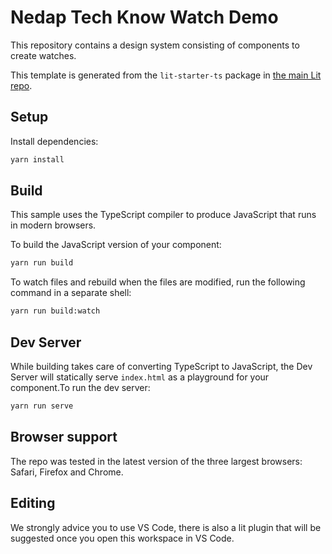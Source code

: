 # Nedap Tech Know Watch Demo

This repository contains a design system consisting of components to create
watches.

This template is generated from the `lit-starter-ts` package in [the main Lit
repo](https://github.com/lit/lit).

## Setup

Install dependencies:

```bash
yarn install
```

## Build

This sample uses the TypeScript compiler to produce JavaScript that runs in modern browsers.

To build the JavaScript version of your component:

```bash
yarn run build
```

To watch files and rebuild when the files are modified, run the following command in a separate shell:

```bash
yarn run build:watch
```

## Dev Server

While building takes care of converting TypeScript to JavaScript, the Dev Server will statically serve `index.html` as a playground for your component.To run the dev server:

```bash
yarn run serve
```

## Browser support

The repo was tested in the latest version of the three largest browsers: Safari, Firefox and Chrome.

## Editing

We strongly advice you to use VS Code, there is also a lit plugin that will be suggested once you open this workspace in VS Code.
